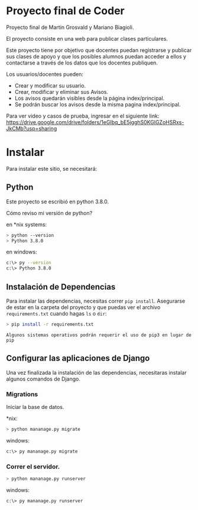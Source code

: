 # Proyecto final de Coder

Proyecto final de Martin Grosvald y Mariano Biagioli. 

El proyecto consiste en una web para publicar clases particulares.

Este proyecto tiene por objetivo que docentes puedan registrarse y publicar sus clases de apoyo y que los posibles alumnos puedan acceder a ellos y contactarse a través de los datos que los docentes publiquen.

Los usuarios/docentes pueden:

- Crear y modificar su usuario.
- Crear, modificar y eliminar sus Avisos.
- Los avisos quedarán visibles desde la página index/principal.
- Se podrán buscar los avisos desde la misma pagina index/principal.

Para ver video y casos de prueba, ingresar en el siguiente link: https://drive.google.com/drive/folders/1eGIbq_bE5jgghS0KGlGZoHSRxs-JkCMb?usp=sharing

# Instalar 

Para instalar este sitio, se necesitará:

## Python
Este proyecto se escribió en python 3.8.0. 

Cómo reviso mi versión de python?

en *nix systems:

```bash
> python --version
> Python 3.8.0
```

en windows:

```bash
c:\> py --version
c:\> Python 3.8.0
```

## Instalación de Dependencias

Para instalar las dependencias, necesitas correr `pip install`. Asegurarse de estar en la carpeta del proyecto y que puedas ver el archivo `requirements.txt` cuando hagas `ls` o `dir`:

```bash
> pip install -r requirements.txt
```

`Algunos sistemas operativos podrán requerir el uso de pip3 en lugar de pip `

## Configurar las aplicaciones de Django

Una vez finalizada la instalación de las dependencias, necesitaras instalar algunos comandos de Django.

### Migrations

Iniciar la base de datos.

*nix:
```bash
> python mananage.py migrate
```
windows:
```bash
c:\> py mananage.py migrate
```

### Correr el servidor.

```bash
> python mananage.py runserver
```
windows:
```bash
c:\> py mananage.py runserver
```